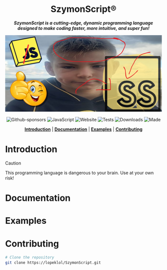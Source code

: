 <div align="center">

# SzymonScript®

**_SzymonScript is a cutting-edge, dynamic programming language designed to make coding faster, more intuitive, and super fun!_**

[![logo](./resources/logo.png)](https://youareanidiot.cc)

![Github-sponsors](https://img.shields.io/badge/sponsor-30363D?style=for-the-badge&logo=GitHub-Sponsors&logoColor=#EA4AAA)
![JavaScript](https://img.shields.io/badge/javascript-%23323330.svg?style=for-the-badge&logo=javascript&logoColor=%23F7DF1E)
![Website](https://img.shields.io/badge/website-down-red)
![Tests](https://img.shields.io/badge/tests-failing-red)
![Downloads](https://img.shields.io/badge/downloads-0-red)
![Made](https://img.shields.io/badge/made%20with%20php-%23777BB4.svg?style=for-the-badge&logo=php&logoColor=white)

[**Introduction**](#introduction) |
[**Documentation**](#documentation) |
[**Examples**](#examples) |
[**Contributing**](#contributing)

</div>

# Introduction

> [!CAUTION]
> This programming language is dangerous to your brain. Use at your own risk!

# Documentation

# Examples

# Contributing

```sh
# Clone the repository
git clone https://lopeklol/SzymonScript.git
```
